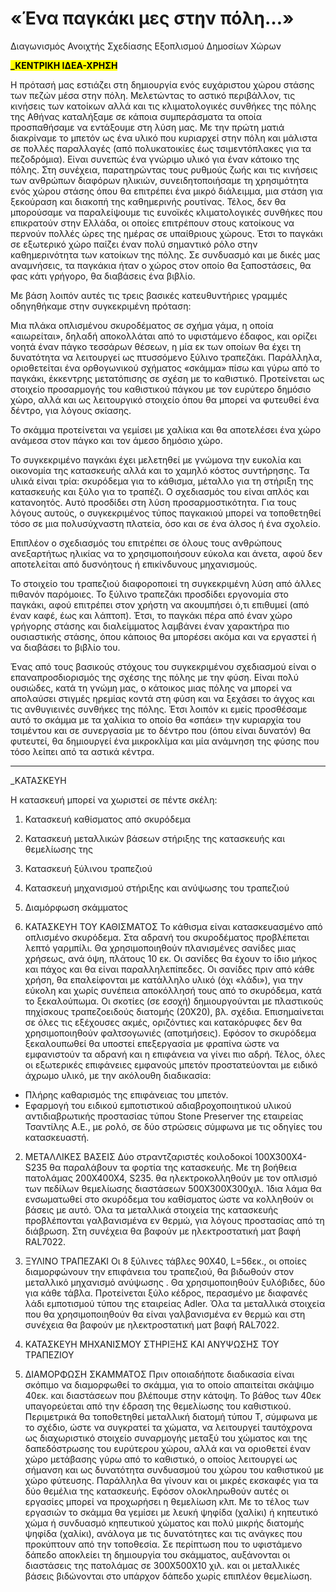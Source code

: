 # «Ένα παγκάκι μες στην πόλη…»

Διαγωνισμός Ανοιχτής Σχεδίασης Εξοπλισμού Δημοσίων Χώρων

<mark> <b> _ΚΕΝΤΡΙΚΗ ΙΔΕΑ-ΧΡΗΣΗ </b>  </mark>

Η πρότασή μας εστιάζει στη δημιουργία ενός ευχάριστου χώρου στάσης των πεζών μέσα στην πόλη. 
Μελετώντας το αστικό περιβάλλον, τις κινήσεις των κατοίκων αλλά και τις κλιματολογικές συνθήκες της πόλης της Αθήνας καταλήξαμε σε κάποια συμπεράσματα τα οποία προσπαθήσαμε να εντάξουμε στη λύση μας. 
Με την πρώτη ματιά διακρίναμε το μπετόν ως ένα υλικό που κυριαρχεί στην πόλη και μάλιστα σε πολλές παραλλαγές (από πολυκατοικίες έως τσιμεντόπλακες για τα πεζοδρόμια). Είναι συνεπώς ένα γνώριμο υλικό για έναν κάτοικο της πόλης.
Στη συνέχεια, παρατηρώντας τους ρυθμούς ζωής και τις κινήσεις των ανθρώπων διαφόρων ηλικιών, συνειδητοποιήσαμε τη χρησιμότητα ενός χώρου στάσης όπου θα επιτρέπει ένα μικρό διάλειμμα, μια στάση για ξεκούραση και διακοπή της καθημερινής ρουτίνας. 
 Τέλος, δεν θα μπορούσαμε να παραλείψουμε τις ευνοϊκές κλιματολογικές συνθήκες που επικρατούν στην Ελλάδα, οι οποίες επιτρέπουν στους κατοίκους να περνούν πολλές ώρες της ημέρας σε υπαίθριους χώρους. Έτσι το παγκάκι σε εξωτερικό χώρο παίζει έναν πολύ σημαντικό ρόλο στην καθημερινότητα των κατοίκων της πόλης. Σε συνδυασμό και με δικές μας αναμνήσεις, τα παγκάκια ήταν ο χώρος στον οποίο θα ξαποστάσεις, θα φας κάτι γρήγορο, θα διαβάσεις ένα βιβλίο.

Με βάση λοιπόν αυτές τις τρεις βασικές κατευθυντήριες γραμμές οδηγηθήκαμε στην συγκεκριμένη πρόταση:    

 Μια πλάκα οπλισμένου σκυροδέματος σε σχήμα γάμα, η οποία  «αιωρείται», δηλαδή αποκολλάται από το υφιστάμενο έδαφος, και ορίζει νοητά έναν πάγκο τεσσάρων θέσεων, η μία εκ των οποίων θα έχει τη δυνατότητα να λειτουργεί ως πτυσσόμενο ξύλινο τραπεζάκι. Παράλληλα, οριοθετείται ένα ορθογωνικού σχήματος «σκάμμα» πίσω και γύρω από το παγκάκι, έκκεντρης μετατόπισης σε σχέση με το καθιστικό.  Προτείνεται ως στοιχείο προσαρμογής του καθιστικού πάγκου με τον ευρύτερο δημόσιο χώρο, αλλά και ως λειτουργικό στοιχείο όπου θα μπορεί να φυτευθεί ένα δέντρο, για λόγους σκίασης.
 
 Το σκάμμα προτείνεται να γεμίσει με χαλίκια και θα αποτελέσει ένα χώρο ανάμεσα στον πάγκο και τον άμεσο δημόσιο χώρο.
 
 Το συγκεκριμένο παγκάκι έχει μελετηθεί με γνώμονα την ευκολία και οικονομία της κατασκευής αλλά και το χαμηλό κόστος συντήρησης. Τα υλικά είναι τρία: σκυρόδεμα για το κάθισμα, μέταλλο για τη στήριξη της κατασκευής και ξύλο για το τραπέζι. Ο σχεδιασμός του είναι απλός και κατανοητός. Αυτό προσδίδει στη λύση προσαρμοστικότητα. Για τους λόγους αυτούς, ο συγκεκριμένος τύπος παγκακιού μπορεί να τοποθετηθεί τόσο σε μια πολυσύχναστη πλατεία, όσο και σε ένα άλσος ή ένα σχολείο. 
 
 Επιπλέον ο σχεδιασμός του επιτρέπει σε όλους τους ανθρώπους ανεξαρτήτως ηλικίας να το χρησιμοποιήσουν εύκολα και άνετα, αφού δεν αποτελείται από δυσνόητους ή επικίνδυνους μηχανισμούς. 

 Το στοιχείο του τραπεζιού διαφοροποιεί τη συγκεκριμένη λύση από άλλες πιθανόν παρόμοιες. Το ξύλινο τραπεζάκι προσδίδει εργονομία στο παγκάκι, αφού επιτρέπει στον χρήστη να ακουμπήσει ό,τι επιθυμεί (από έναν καφέ, έως και λάπτοπ). Έτσι, το παγκάκι πέρα από έναν χώρο γρήγορης στάσης και διαλείμματος λαμβάνει έναν χαρακτήρα πιο ουσιαστικής στάσης, όπου κάποιος θα μπορέσει ακόμα και να εργαστεί ή να διαβάσει το βιβλίο του.

 Ένας από τους βασικούς στόχους του συγκεκριμένου σχεδιασμού είναι ο επαναπροσδιορισμός της σχέσης της πόλης με την φύση. Είναι πολύ ουσιώδες,  κατά τη γνώμη μας, ο κάτοικος μιας πόλης να μπορεί να απολαύσει στιγμές ηρεμίας κοντά στη φύση  και να ξεχάσει το άγχος και τις ανθυγιεινές συνθήκες της πόλης. Έτσι λοιπόν κι εμείς προσθέσαμε αυτό το σκάμμα με τα χαλίκια το οποίο θα «σπάει» την κυριαρχία του τσιμέντου και σε συνεργασία με το δέντρο που (όπου είναι δυνατόν) θα φυτευτεί, θα δημιουργεί ένα μικροκλίμα και μία ανάμνηση της φύσης που τόσο λείπει από τα αστικά κέντρα. 


___________________________________________________________________________________________________________


_ΚΑΤΑΣΚΕΥΗ

Η κατασκευή μπορεί να χωριστεί σε πέντε σκέλη:
1.	Κατασκευή καθίσματος από σκυρόδεμα
2.	Κατασκευή μεταλλικών βάσεων στήριξης της κατασκευής και θεμελίωσης της
3.	Κατασκευή ξύλινου τραπεζιού
4.	Κατασκευή μηχανισμού στήριξης και ανύψωσης του τραπεζιού
5.	Διαμόρφωση σκάμματος


1.	ΚΑΤΑΣΚΕΥΗ ΤΟΥ ΚΑΘΙΣΜΑΤΟΣ 
Το κάθισμα είναι κατασκευασμένο από οπλισμένο σκυρόδεμα. Στα αδρανή του σκυροδέματος προβλέπεται λεπτό γαρμπίλι. 
Θα χρησιμοποιηθούν πλανισμένες σανίδες μιας χρήσεως, ανά όψη, πλάτους 10 εκ. Οι σανίδες θα έχουν το ίδιο μήκος και πάχος και θα είναι παραλληλεπίπεδες. 
Οι σανίδες πριν από κάθε χρήση, θα επαλείφονται με κατάλληλο υλικό (όχι «λάδι»), για την εύκολη και χωρίς συνέπεια αποκόλλησή τους από το σκυρόδεμα, κατά το ξεκαλούπωμα. 
Οι σκοτίες (σε εσοχή) δημιουργούνται με πλαστικούς πηχίσκους τραπεζοειδούς διατομής (20Χ20), βλ. σχέδια.
Επισημαίνεται σε όλες τις εξέχουσες ακμές, οριζόντιες και κατακόρυφες δεν θα χρησιμοποιηθούν φαλτσογωνιές (αποτμήσεις).
Εφόσον το σκυρόδεμα ξεκαλουπωθεί θα υποστεί επεξεργασία με φραπίνα ώστε να εμφανιστούν τα αδρανή και η επιφάνεια να γίνει πιο αδρή.
Τέλος, όλες οι εξωτερικές επιφάνειες εμφανούς μπετόν προστατεύονται με ειδικό άχρωμο υλικό, με την ακόλουθη διαδικασία:
- Πλήρης καθαρισμός της επιφάνειας του μπετόν.
- Εφαρμογή του ειδικού εμποτιστικού αδιαβροχοποιητικού υλικού   
αντιδιαβρωτικής προστασίας τύπου Stone Preserver της εταιρείας Τσαντίλης Α.Ε., με ρολό, σε δύο στρώσεις σύμφωνα με τις οδηγίες του κατασκευαστή.

2.	ΜΕΤΑΛΛΙΚΕΣ ΒΑΣΕΙΣ
Δύο στραντζαριστές κοιλοδοκοί 100X300X4-S235 θα παραλάβουν τα φορτία της κατασκευής. Με τη βοήθεια πατολάμας 200Χ400Χ4, S235. θα ηλεκτροκολληθούν με τον οπλισμό των πεδίλων θεμελίωσης διαστάσεων 500Χ300Χ300χιλ. Ίδια λάμα θα ενσωματωθεί στο σκυρόδεμα του καθίσματος ώστε να κολληθούν οι βάσεις με αυτό. Όλα τα μεταλλικά στοιχεία της κατασκευής προβλέπονται γαλβανισμένα εν θερμώ, για λόγους προστασίας από τη διάβρωση. Στη συνέχεια θα βαφούν με ηλεκτροστατική ματ βαφή RAL7022.  

3.	ΞΥΛΙΝΟ ΤΡΑΠΕΖΑΚΙ
Οι 8 ξύλινες τάβλες 90Χ40, L=56εκ., οι οποίες διαμορφώνουν την επιφάνεια του τραπεζιού, θα βιδωθούν στον μεταλλικό μηχανισμό ανύψωσης . Θα χρησιμοποιηθούν ξυλόβιδες, δύο για κάθε τάβλα. Προτείνεται ξύλο κέδρος, περασμένο με διαφανές λάδι εμποτισμού τύπου της εταιρείας Adler.
Όλα τα μεταλλικά στοιχεία που θα χρησιμοποιηθούν θα είναι γαλβανισμένα εν θερμώ και στη συνέχεια θα βαφούν με ηλεκτροστατική ματ βαφή RAL7022.  

4.	ΚΑΤΑΣΚΕΥΗ ΜΗΧΑΝΙΣΜΟΥ ΣΤΗΡΙΞΗΣ ΚΑΙ ΑΝΥΨΩΣΗΣ ΤΟΥ ΤΡΑΠΕΖΙΟΥ


5.	ΔΙΑΜΟΡΦΩΣΗ ΣΚΑΜΜΑΤΟΣ
Πριν οποιαδήποτε διαδικασία είναι σκόπιμο να διαμορφωθεί το σκάμμα, για το οποίο απαιτείται σκάψιμο 40εκ. και διαστάσεων που βλέπουμε στην κάτοψη. Το βάθος των 40εκ υπαγορεύεται από την έδραση της θεμελίωσης του καθιστικού. Περιμετρικά θα τοποθετηθεί μεταλλική διατομή τύπου Τ, σύμφωνα με το σχέδιο, ώστε να συγκρατεί τα χώματα, να λειτουργεί ταυτόχρονα ως διαχωριστικό στοιχείο συναρμογής μεταξύ του χώματος και της δαπεδόστρωσης του ευρύτερου χώρου, αλλά και να οριοθετεί έναν  χώρο μετάβασης γύρω από το καθιστικό, ο οποίος λειτουργεί ως σήμανση και ως δυνατότητα συνδυασμού του χώρου του καθιστικού με χώρο φύτευσης. Παράλληλα θα γίνουν και οι μικρές εκσκαφές για τα δύο θεμέλια της κατασκευής. Εφόσον ολοκληρωθούν αυτές οι εργασίες μπορεί να προχωρήσει η θεμελίωση κλπ. Με το τέλος των εργασιών το σκάμμα θα γεμίσει με λευκή ψηφίδα (χαλίκι) ή κηπευτικό χώμα ή συνδυασμό κηπευτικού χώματος και πολύ μικρής διατομής ψηφίδα (χαλίκι), ανάλογα με τις δυνατότητες και τις ανάγκες που προκύπτουν από την  τοποθεσία.
Σε περίπτωση που το υφιστάμενο δάπεδο αποκλείει τη δημιουργία του σκάμματος, αυξάνονται οι διαστάσεις της πατολάμας σε 300Χ500Χ10 χιλ. και οι μεταλλικές βάσεις βιδώνονται στο υπάρχον δάπεδο χωρίς επιπλέον θεμελίωση.
